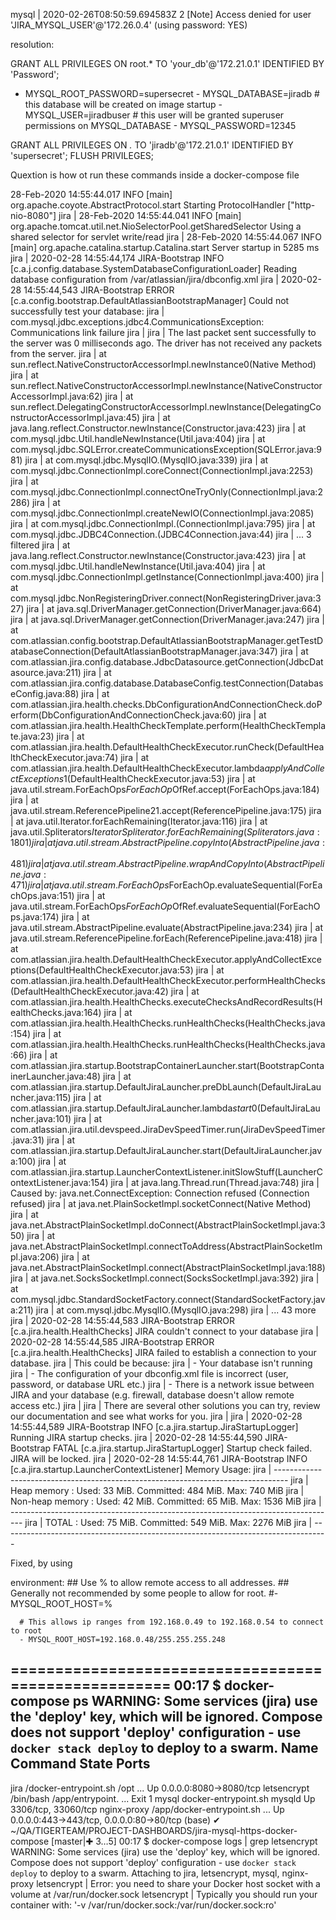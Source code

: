 mysql          | 2020-02-26T08:50:59.694583Z 2 [Note] Access denied for user 'JIRA_MYSQL_USER'@'172.26.0.4' (using password: YES)

resolution:

GRANT ALL PRIVILEGES ON root.* TO 'your_db'@'172.21.0.1' IDENTIFIED BY 'Password';

- MYSQL_ROOT_PASSWORD=supersecret
      - MYSQL_DATABASE=jiradb          # this database will be created on image startup
      - MYSQL_USER=jiradbuser               # this user will be granted superuser permissions on MYSQL_DATABASE
      - MYSQL_PASSWORD=12345

GRANT ALL PRIVILEGES ON *.* TO 'jiradb'@'172.21.0.1' IDENTIFIED BY 'supersecret';
FLUSH PRIVILEGES;


Quextion is how ot run these commands inside a docker-compose file

28-Feb-2020 14:55:44.017 INFO [main] org.apache.coyote.AbstractProtocol.start Starting ProtocolHandler ["http-nio-8080"]
jira           | 28-Feb-2020 14:55:44.041 INFO [main] org.apache.tomcat.util.net.NioSelectorPool.getSharedSelector Using a shared selector for servlet write/read
jira           | 28-Feb-2020 14:55:44.067 INFO [main] org.apache.catalina.startup.Catalina.start Server startup in 5285 ms
jira           | 2020-02-28 14:55:44,174 JIRA-Bootstrap INFO      [c.a.j.config.database.SystemDatabaseConfigurationLoader] Reading database configuration from /var/atlassian/jira/dbconfig.xml
jira           | 2020-02-28 14:55:44,543 JIRA-Bootstrap ERROR      [c.a.config.bootstrap.DefaultAtlassianBootstrapManager] Could not successfully test your database:
jira           | com.mysql.jdbc.exceptions.jdbc4.CommunicationsException: Communications link failure
jira           |
jira           | The last packet sent successfully to the server was 0 milliseconds ago. The driver has not received any packets from the server.
jira           | 	at sun.reflect.NativeConstructorAccessorImpl.newInstance0(Native Method)
jira           | 	at sun.reflect.NativeConstructorAccessorImpl.newInstance(NativeConstructorAccessorImpl.java:62)
jira           | 	at sun.reflect.DelegatingConstructorAccessorImpl.newInstance(DelegatingConstructorAccessorImpl.java:45)
jira           | 	at java.lang.reflect.Constructor.newInstance(Constructor.java:423)
jira           | 	at com.mysql.jdbc.Util.handleNewInstance(Util.java:404)
jira           | 	at com.mysql.jdbc.SQLError.createCommunicationsException(SQLError.java:981)
jira           | 	at com.mysql.jdbc.MysqlIO.<init>(MysqlIO.java:339)
jira           | 	at com.mysql.jdbc.ConnectionImpl.coreConnect(ConnectionImpl.java:2253)
jira           | 	at com.mysql.jdbc.ConnectionImpl.connectOneTryOnly(ConnectionImpl.java:2286)
jira           | 	at com.mysql.jdbc.ConnectionImpl.createNewIO(ConnectionImpl.java:2085)
jira           | 	at com.mysql.jdbc.ConnectionImpl.<init>(ConnectionImpl.java:795)
jira           | 	at com.mysql.jdbc.JDBC4Connection.<init>(JDBC4Connection.java:44)
jira           | 	... 3 filtered
jira           | 	at java.lang.reflect.Constructor.newInstance(Constructor.java:423)
jira           | 	at com.mysql.jdbc.Util.handleNewInstance(Util.java:404)
jira           | 	at com.mysql.jdbc.ConnectionImpl.getInstance(ConnectionImpl.java:400)
jira           | 	at com.mysql.jdbc.NonRegisteringDriver.connect(NonRegisteringDriver.java:327)
jira           | 	at java.sql.DriverManager.getConnection(DriverManager.java:664)
jira           | 	at java.sql.DriverManager.getConnection(DriverManager.java:247)
jira           | 	at com.atlassian.config.bootstrap.DefaultAtlassianBootstrapManager.getTestDatabaseConnection(DefaultAtlassianBootstrapManager.java:347)
jira           | 	at com.atlassian.jira.config.database.JdbcDatasource.getConnection(JdbcDatasource.java:211)
jira           | 	at com.atlassian.jira.config.database.DatabaseConfig.testConnection(DatabaseConfig.java:88)
jira           | 	at com.atlassian.jira.health.checks.DbConfigurationAndConnectionCheck.doPerform(DbConfigurationAndConnectionCheck.java:60)
jira           | 	at com.atlassian.jira.health.HealthCheckTemplate.perform(HealthCheckTemplate.java:23)
jira           | 	at com.atlassian.jira.health.DefaultHealthCheckExecutor.runCheck(DefaultHealthCheckExecutor.java:74)
jira           | 	at com.atlassian.jira.health.DefaultHealthCheckExecutor.lambda$applyAndCollectExceptions$1(DefaultHealthCheckExecutor.java:53)
jira           | 	at java.util.stream.ForEachOps$ForEachOp$OfRef.accept(ForEachOps.java:184)
jira           | 	at java.util.stream.ReferencePipeline$2$1.accept(ReferencePipeline.java:175)
jira           | 	at java.util.Iterator.forEachRemaining(Iterator.java:116)
jira           | 	at java.util.Spliterators$IteratorSpliterator.forEachRemaining(Spliterators.java:1801)
jira           | 	at java.util.stream.AbstractPipeline.copyInto(AbstractPipeline.java:481)
jira           | 	at java.util.stream.AbstractPipeline.wrapAndCopyInto(AbstractPipeline.java:471)
jira           | 	at java.util.stream.ForEachOps$ForEachOp.evaluateSequential(ForEachOps.java:151)
jira           | 	at java.util.stream.ForEachOps$ForEachOp$OfRef.evaluateSequential(ForEachOps.java:174)
jira           | 	at java.util.stream.AbstractPipeline.evaluate(AbstractPipeline.java:234)
jira           | 	at java.util.stream.ReferencePipeline.forEach(ReferencePipeline.java:418)
jira           | 	at com.atlassian.jira.health.DefaultHealthCheckExecutor.applyAndCollectExceptions(DefaultHealthCheckExecutor.java:53)
jira           | 	at com.atlassian.jira.health.DefaultHealthCheckExecutor.performHealthChecks(DefaultHealthCheckExecutor.java:42)
jira           | 	at com.atlassian.jira.health.HealthChecks.executeChecksAndRecordResults(HealthChecks.java:164)
jira           | 	at com.atlassian.jira.health.HealthChecks.runHealthChecks(HealthChecks.java:154)
jira           | 	at com.atlassian.jira.health.HealthChecks.runHealthChecks(HealthChecks.java:66)
jira           | 	at com.atlassian.jira.startup.BootstrapContainerLauncher.start(BootstrapContainerLauncher.java:48)
jira           | 	at com.atlassian.jira.startup.DefaultJiraLauncher.preDbLaunch(DefaultJiraLauncher.java:115)
jira           | 	at com.atlassian.jira.startup.DefaultJiraLauncher.lambda$start$0(DefaultJiraLauncher.java:101)
jira           | 	at com.atlassian.jira.util.devspeed.JiraDevSpeedTimer.run(JiraDevSpeedTimer.java:31)
jira           | 	at com.atlassian.jira.startup.DefaultJiraLauncher.start(DefaultJiraLauncher.java:100)
jira           | 	at com.atlassian.jira.startup.LauncherContextListener.initSlowStuff(LauncherContextListener.java:154)
jira           | 	at java.lang.Thread.run(Thread.java:748)
jira           | Caused by: java.net.ConnectException: Connection refused (Connection refused)
jira           | 	at java.net.PlainSocketImpl.socketConnect(Native Method)
jira           | 	at java.net.AbstractPlainSocketImpl.doConnect(AbstractPlainSocketImpl.java:350)
jira           | 	at java.net.AbstractPlainSocketImpl.connectToAddress(AbstractPlainSocketImpl.java:206)
jira           | 	at java.net.AbstractPlainSocketImpl.connect(AbstractPlainSocketImpl.java:188)
jira           | 	at java.net.SocksSocketImpl.connect(SocksSocketImpl.java:392)
jira           | 	at com.mysql.jdbc.StandardSocketFactory.connect(StandardSocketFactory.java:211)
jira           | 	at com.mysql.jdbc.MysqlIO.<init>(MysqlIO.java:298)
jira           | 	... 43 more
jira           | 2020-02-28 14:55:44,583 JIRA-Bootstrap ERROR      [c.a.jira.health.HealthChecks] JIRA couldn't connect to your database
jira           | 2020-02-28 14:55:44,585 JIRA-Bootstrap ERROR      [c.a.jira.health.HealthChecks] JIRA failed to establish a connection to your database.
jira           |     This could be because:
jira           |     	- Your database isn't running
jira           |     	- The configuration of your dbconfig.xml file is incorrect (user, password, or database URL etc.)
jira           |     	- There is a network issue between JIRA and your database (e.g. firewall, database doesn't allow remote access etc.)
jira           |
jira           |     There are several other solutions you can try, review our documentation and see what works for you.
jira           |
jira           | 2020-02-28 14:55:44,589 JIRA-Bootstrap INFO      [c.a.jira.startup.JiraStartupLogger] Running JIRA startup checks.
jira           | 2020-02-28 14:55:44,590 JIRA-Bootstrap FATAL      [c.a.jira.startup.JiraStartupLogger] Startup check failed. JIRA will be locked.
jira           | 2020-02-28 14:55:44,761 JIRA-Bootstrap INFO      [c.a.jira.startup.LauncherContextListener] Memory Usage:
jira           |     ---------------------------------------------------------------------------------
jira           |       Heap memory     :  Used:   33 MiB.  Committed:  484 MiB.  Max:  740 MiB
jira           |       Non-heap memory :  Used:   42 MiB.  Committed:   65 MiB.  Max: 1536 MiB
jira           |     ---------------------------------------------------------------------------------
jira           |       TOTAL           :  Used:   75 MiB.  Committed:  549 MiB.  Max: 2276 MiB
jira           |     ---------------------------------------------------------------------------------

Fixed, by using 

environment:
      ## Use % to allow remote access to all addresses. 
      ## Generally not recommended by some people to allow for root.
      #- MYSQL_ROOT_HOST=% 

      # This allows ip ranges from 192.168.0.49 to 192.168.0.54 to connect to root
      - MYSQL_ROOT_HOST=192.168.0.48/255.255.255.248

=====================================================
00:17 $ docker-compose ps
WARNING: Some services (jira) use the 'deploy' key, which will be ignored. Compose does not support 'deploy' configuration - use `docker stack deploy` to deploy to a swarm.
   Name                  Command               State                     Ports
------------------------------------------------------------------------------------------------
jira          /docker-entrypoint.sh /opt ...   Up       0.0.0.0:8080->8080/tcp
letsencrypt   /bin/bash /app/entrypoint. ...   Exit 1
mysql         docker-entrypoint.sh mysqld      Up       3306/tcp, 33060/tcp
nginx-proxy   /app/docker-entrypoint.sh  ...   Up       0.0.0.0:443->443/tcp, 0.0.0.0:80->80/tcp
(base) ✔ ~/QA/TIGERTEAM/PROJECT-DASHBOARDS/jira-mysql-https-docker-compose [master|✚ 3…5]
00:17 $ docker-compose logs | grep letsencrypt
WARNING: Some services (jira) use the 'deploy' key, which will be ignored. Compose does not support 'deploy' configuration - use `docker stack deploy` to deploy to a swarm.
Attaching to jira, letsencrypt, mysql, nginx-proxy
letsencrypt    | Error: you need to share your Docker host socket with a volume at /var/run/docker.sock
letsencrypt    | Typically you should run your container with: '-v /var/run/docker.sock:/var/run/docker.sock:ro'


